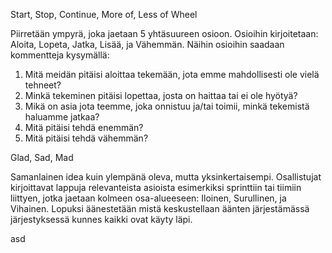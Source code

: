 Start, Stop, Continue, More of, Less of Wheel

Piirretään ympyrä, joka jaetaan 5 yhtäsuureen osioon. Osioihin kirjoitetaan: Aloita, Lopeta, Jatka, Lisää, ja Vähemmän.
Näihin osioihin saadaan kommentteja kysymällä:
1. Mitä meidän pitäisi aloittaa tekemään, jota emme mahdollisesti ole vielä tehneet?
2. Minkä tekeminen pitäisi lopettaa, josta on haittaa tai ei ole hyötyä?
3. Mikä on asia jota teemme, joka onnistuu ja/tai toimii, minkä tekemistä haluamme jatkaa?
4. Mitä pitäisi tehdä enemmän?
5. Mitä pitäisi tehdä vähemmän?


Glad, Sad, Mad

Samanlainen idea kuin ylempänä oleva, mutta yksinkertaisempi. Osallistujat kirjoittavat lappuja relevanteista asioista esimerkiksi sprinttiin tai tiimiin liittyen, jotka jaetaan kolmeen osa-alueeseen: Iloinen, Surullinen, ja Vihainen. Lopuksi äänestetään mistä keskustellaan äänten järjestämässä järjestyksessä kunnes kaikki ovat käyty läpi.

asd